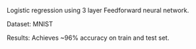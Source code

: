 Logistic regression using 3 layer Feedforward neural network.

Dataset: MNIST

Results: Achieves ~96% accuracy on train and test set.
